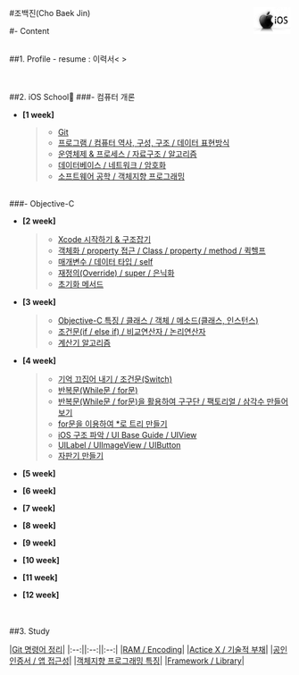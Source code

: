 #조백진(Cho Baek Jin)<a href="url"><img src="Study/Image/apple-logo.png" align="right" height="48" ></a>


#- Content

<br>
##1. Profile
- resume : 이력서< >

<br><br>
##2. iOS School🍎
###- 컴퓨터 개론

- **[1 week]**
  
	>- [Git](https://github.com/BaekJinCho/iOS.school/tree/master/ConceptProject/170109)
	>- [프로그램 / 컴퓨터 역사, 구성, 구조 / 데이터 표현방식](https://github.com/BaekJinCho/iOS.school/tree/master/ConceptProject/170110)
	>- [운영체제 & 프로세스 / 자료구조 / 알고리즘](https://github.com/BaekJinCho/iOS.school/tree/master/ConceptProject/170111)
	>- [데이터베이스 / 네트워크 / 암호화](https://github.com/BaekJinCho/iOS.school/tree/master/ConceptProject/170112)
	>- [소프트웨어 공학 / 객체지향 프로그래밍](https://github.com/BaekJinCho/iOS.school/tree/master/ConceptProject/170113)


<br>
###- Objective-C

- **[2 week]**

	>- [Xcode 시작하기 & 구조잡기](https://github.com/BaekJinCho/iOS.school/tree/master/ConceptProject/170116)
	>-  [객체화 / property 접근 / Class / property / method / 퀵헬프](https://github.com/BaekJinCho/iOS.school/tree/master/ConceptProject/170117)
	>- [매개변수 / 데이터 타입 / self](https://github.com/BaekJinCho/iOS.school/tree/master/ConceptProject/17011819)
	>- [재정의(Override) / super / 은닉화](https://github.com/BaekJinCho/iOS.school/tree/master/ConceptProject/170119)
	>- [초기화 메서드](https://github.com/BaekJinCho/iOS.school/tree/master/ConceptProject/170120)

- **[3 week]**

	>- [Objective-C 특징 / 클래스 / 객체 / 메소드(클래스, 인스턴스)](https://github.com/BaekJinCho/iOS.school/tree/master/ConceptProject/170123)
	>- [조건문(if / else if) / 비교연산자 / 논리연산자](https://github.com/BaekJinCho/iOS.school/tree/master/ConceptProject/170124) 
	>- [계산기 알고리즘](https://github.com/BaekJinCho/iOS.school/tree/master/Study/Study5)  

- **[4 week]**

	>- [기억 끄집어 내기 / 조건문(Switch)](ConceptProject/170131)
	>- [반복문(While문 / for문)](ConceptProject/170201)
	>- [반복문(While문 / for문)을 활용하여 구구단 / 팩토리얼 / 삼각수 만들어보기](ConceptProject/170201Exam)
	>- [for문을 이용하여 *로 트리 만들기](ConceptProject/170202StarTree)
	>- [iOS 구조 파악 / UI Base Guide / UIView](ConceptProject/170202)
	>- [UILabel / UIImageView / UIButton](ConceptProject/170203)
	>- [자판기 만들기](ConceptProject/170205(VendingMachine))

- **[5 week]**

- **[6 week]**

- **[7 week]**

- **[8 week]**

- **[9 week]**

- **[10 week]**

- **[11 week]**

- **[12 week]**

<br><br>
##3. Study

|[Git 명령어 정리](Study/Study6)|
|:--:||:--:||:--:|
|[RAM / Encoding](https://github.com/BaekJinCho/iOS.school/tree/master/Study/Study)|
|[Actice X / 기술적 부채](https://github.com/BaekJinCho/iOS.school/tree/master/Study/Study1)|
|[공인인증서 / 앱 접근성](https://github.com/BaekJinCho/iOS.school/tree/master/Study/Study2)|
|[객체지향 프로그래밍 특징](https://github.com/BaekJinCho/iOS.school/tree/master/Study/Study3)|
|[Framework / Library](https://github.com/BaekJinCho/iOS.school/tree/master/Study/Study4)|
